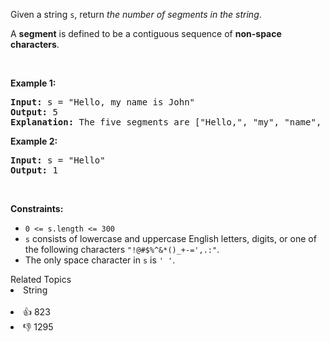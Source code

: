 <p>Given a string <code>s</code>, return <em>the number of segments in the string</em>.</p>

<p>A <strong>segment</strong> is defined to be a contiguous sequence of <strong>non-space characters</strong>.</p>

<p>&nbsp;</p> 
<p><strong class="example">Example 1:</strong></p>

<pre>
<strong>Input:</strong> s = "Hello, my name is John"
<strong>Output:</strong> 5
<strong>Explanation:</strong> The five segments are ["Hello,", "my", "name", "is", "John"]
</pre>

<p><strong class="example">Example 2:</strong></p>

<pre>
<strong>Input:</strong> s = "Hello"
<strong>Output:</strong> 1
</pre>

<p>&nbsp;</p> 
<p><strong>Constraints:</strong></p>

<ul> 
 <li><code>0 &lt;= s.length &lt;= 300</code></li> 
 <li><code>s</code> consists of lowercase and uppercase English letters, digits, or one of the following characters <code>"!@#$%^&amp;*()_+-=',.:"</code>.</li> 
 <li>The only space character in <code>s</code> is <code>' '</code>.</li> 
</ul>

<div><div>Related Topics</div><div><li>String</li></div></div><br><div><li>👍 823</li><li>👎 1295</li></div>